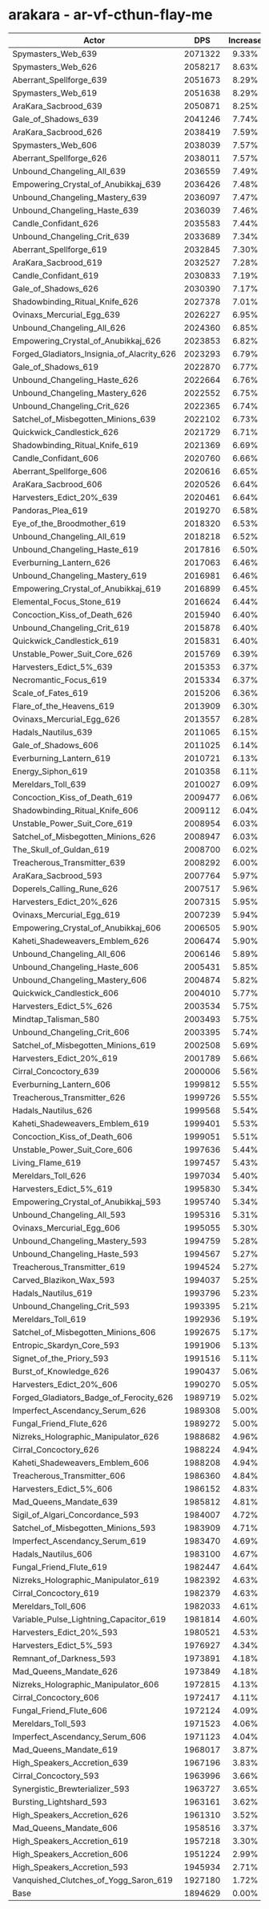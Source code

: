 # arakara - ar-vf-cthun-flay-me
| Actor | DPS | Increase |
|---|:---:|:---:|
|Spymasters_Web_639|2071322|9.33%|
|Spymasters_Web_626|2058217|8.63%|
|Aberrant_Spellforge_639|2051673|8.29%|
|Spymasters_Web_619|2051638|8.29%|
|AraKara_Sacbrood_639|2050871|8.25%|
|Gale_of_Shadows_639|2041246|7.74%|
|AraKara_Sacbrood_626|2038419|7.59%|
|Spymasters_Web_606|2038039|7.57%|
|Aberrant_Spellforge_626|2038011|7.57%|
|Unbound_Changeling_All_639|2036559|7.49%|
|Empowering_Crystal_of_Anubikkaj_639|2036426|7.48%|
|Unbound_Changeling_Mastery_639|2036097|7.47%|
|Unbound_Changeling_Haste_639|2036039|7.46%|
|Candle_Confidant_626|2035583|7.44%|
|Unbound_Changeling_Crit_639|2033689|7.34%|
|Aberrant_Spellforge_619|2032845|7.30%|
|AraKara_Sacbrood_619|2032527|7.28%|
|Candle_Confidant_619|2030833|7.19%|
|Gale_of_Shadows_626|2030390|7.17%|
|Shadowbinding_Ritual_Knife_626|2027378|7.01%|
|Ovinaxs_Mercurial_Egg_639|2026227|6.95%|
|Unbound_Changeling_All_626|2024360|6.85%|
|Empowering_Crystal_of_Anubikkaj_626|2023853|6.82%|
|Forged_Gladiators_Insignia_of_Alacrity_626|2023293|6.79%|
|Gale_of_Shadows_619|2022870|6.77%|
|Unbound_Changeling_Haste_626|2022664|6.76%|
|Unbound_Changeling_Mastery_626|2022552|6.75%|
|Unbound_Changeling_Crit_626|2022365|6.74%|
|Satchel_of_Misbegotten_Minions_639|2022102|6.73%|
|Quickwick_Candlestick_626|2021729|6.71%|
|Shadowbinding_Ritual_Knife_619|2021369|6.69%|
|Candle_Confidant_606|2020760|6.66%|
|Aberrant_Spellforge_606|2020616|6.65%|
|AraKara_Sacbrood_606|2020526|6.64%|
|Harvesters_Edict_20%_639|2020461|6.64%|
|Pandoras_Plea_619|2019270|6.58%|
|Eye_of_the_Broodmother_619|2018320|6.53%|
|Unbound_Changeling_All_619|2018218|6.52%|
|Unbound_Changeling_Haste_619|2017816|6.50%|
|Everburning_Lantern_626|2017063|6.46%|
|Unbound_Changeling_Mastery_619|2016981|6.46%|
|Empowering_Crystal_of_Anubikkaj_619|2016899|6.45%|
|Elemental_Focus_Stone_619|2016624|6.44%|
|Concoction_Kiss_of_Death_626|2015940|6.40%|
|Unbound_Changeling_Crit_619|2015878|6.40%|
|Quickwick_Candlestick_619|2015831|6.40%|
|Unstable_Power_Suit_Core_626|2015769|6.39%|
|Harvesters_Edict_5%_639|2015353|6.37%|
|Necromantic_Focus_619|2015334|6.37%|
|Scale_of_Fates_619|2015206|6.36%|
|Flare_of_the_Heavens_619|2013909|6.30%|
|Ovinaxs_Mercurial_Egg_626|2013557|6.28%|
|Hadals_Nautilus_639|2011065|6.15%|
|Gale_of_Shadows_606|2011025|6.14%|
|Everburning_Lantern_619|2010721|6.13%|
|Energy_Siphon_619|2010358|6.11%|
|Mereldars_Toll_639|2010027|6.09%|
|Concoction_Kiss_of_Death_619|2009477|6.06%|
|Shadowbinding_Ritual_Knife_606|2009112|6.04%|
|Unstable_Power_Suit_Core_619|2008954|6.03%|
|Satchel_of_Misbegotten_Minions_626|2008947|6.03%|
|The_Skull_of_Guldan_619|2008700|6.02%|
|Treacherous_Transmitter_639|2008292|6.00%|
|AraKara_Sacbrood_593|2007764|5.97%|
|Doperels_Calling_Rune_626|2007517|5.96%|
|Harvesters_Edict_20%_626|2007315|5.95%|
|Ovinaxs_Mercurial_Egg_619|2007239|5.94%|
|Empowering_Crystal_of_Anubikkaj_606|2006505|5.90%|
|Kaheti_Shadeweavers_Emblem_626|2006474|5.90%|
|Unbound_Changeling_All_606|2006146|5.89%|
|Unbound_Changeling_Haste_606|2005431|5.85%|
|Unbound_Changeling_Mastery_606|2004874|5.82%|
|Quickwick_Candlestick_606|2004010|5.77%|
|Harvesters_Edict_5%_626|2003534|5.75%|
|Mindtap_Talisman_580|2003493|5.75%|
|Unbound_Changeling_Crit_606|2003395|5.74%|
|Satchel_of_Misbegotten_Minions_619|2002508|5.69%|
|Harvesters_Edict_20%_619|2001789|5.66%|
|Cirral_Concoctory_639|2000006|5.56%|
|Everburning_Lantern_606|1999812|5.55%|
|Treacherous_Transmitter_626|1999726|5.55%|
|Hadals_Nautilus_626|1999568|5.54%|
|Kaheti_Shadeweavers_Emblem_619|1999401|5.53%|
|Concoction_Kiss_of_Death_606|1999051|5.51%|
|Unstable_Power_Suit_Core_606|1997636|5.44%|
|Living_Flame_619|1997457|5.43%|
|Mereldars_Toll_626|1997034|5.40%|
|Harvesters_Edict_5%_619|1995830|5.34%|
|Empowering_Crystal_of_Anubikkaj_593|1995740|5.34%|
|Unbound_Changeling_All_593|1995316|5.31%|
|Ovinaxs_Mercurial_Egg_606|1995055|5.30%|
|Unbound_Changeling_Mastery_593|1994759|5.28%|
|Unbound_Changeling_Haste_593|1994567|5.27%|
|Treacherous_Transmitter_619|1994524|5.27%|
|Carved_Blazikon_Wax_593|1994037|5.25%|
|Hadals_Nautilus_619|1993796|5.23%|
|Unbound_Changeling_Crit_593|1993395|5.21%|
|Mereldars_Toll_619|1992936|5.19%|
|Satchel_of_Misbegotten_Minions_606|1992675|5.17%|
|Entropic_Skardyn_Core_593|1991906|5.13%|
|Signet_of_the_Priory_593|1991516|5.11%|
|Burst_of_Knowledge_626|1990437|5.06%|
|Harvesters_Edict_20%_606|1990270|5.05%|
|Forged_Gladiators_Badge_of_Ferocity_626|1989719|5.02%|
|Imperfect_Ascendancy_Serum_626|1989308|5.00%|
|Fungal_Friend_Flute_626|1989272|5.00%|
|Nizreks_Holographic_Manipulator_626|1988682|4.96%|
|Cirral_Concoctory_626|1988224|4.94%|
|Kaheti_Shadeweavers_Emblem_606|1988208|4.94%|
|Treacherous_Transmitter_606|1986360|4.84%|
|Harvesters_Edict_5%_606|1986152|4.83%|
|Mad_Queens_Mandate_639|1985812|4.81%|
|Sigil_of_Algari_Concordance_593|1984007|4.72%|
|Satchel_of_Misbegotten_Minions_593|1983909|4.71%|
|Imperfect_Ascendancy_Serum_619|1983470|4.69%|
|Hadals_Nautilus_606|1983100|4.67%|
|Fungal_Friend_Flute_619|1982447|4.64%|
|Nizreks_Holographic_Manipulator_619|1982392|4.63%|
|Cirral_Concoctory_619|1982379|4.63%|
|Mereldars_Toll_606|1982033|4.61%|
|Variable_Pulse_Lightning_Capacitor_619|1981814|4.60%|
|Harvesters_Edict_20%_593|1980521|4.53%|
|Harvesters_Edict_5%_593|1976927|4.34%|
|Remnant_of_Darkness_593|1973891|4.18%|
|Mad_Queens_Mandate_626|1973849|4.18%|
|Nizreks_Holographic_Manipulator_606|1972815|4.13%|
|Cirral_Concoctory_606|1972417|4.11%|
|Fungal_Friend_Flute_606|1972124|4.09%|
|Mereldars_Toll_593|1971523|4.06%|
|Imperfect_Ascendancy_Serum_606|1971123|4.04%|
|Mad_Queens_Mandate_619|1968017|3.87%|
|High_Speakers_Accretion_639|1967196|3.83%|
|Cirral_Concoctory_593|1963996|3.66%|
|Synergistic_Brewterializer_593|1963727|3.65%|
|Bursting_Lightshard_593|1963161|3.62%|
|High_Speakers_Accretion_626|1961310|3.52%|
|Mad_Queens_Mandate_606|1958516|3.37%|
|High_Speakers_Accretion_619|1957218|3.30%|
|High_Speakers_Accretion_606|1951224|2.99%|
|High_Speakers_Accretion_593|1945934|2.71%|
|Vanquished_Clutches_of_Yogg_Saron_619|1927180|1.72%|
|Base|1894629|0.00%|
